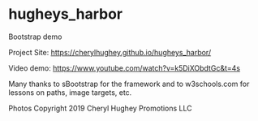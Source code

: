 # hugheys_harbor
Bootstrap demo

Project Site: https://cherylhughey.github.io/hugheys_harbor/

Video demo: https://www.youtube.com/watch?v=k5DiXObdtGc&t=4s

Many thanks to sBootstrap for the framework and to w3schools.com for lessons on paths, image targets, etc.

Photos Copyright 2019 Cheryl Hughey Promotions LLC
